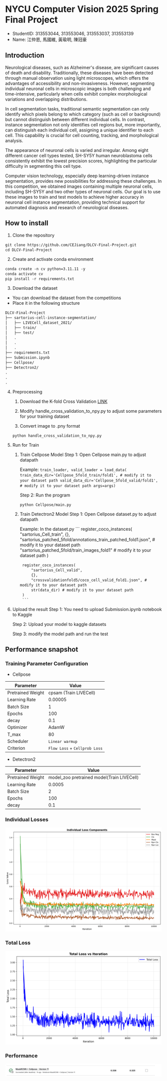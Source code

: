 # NYCU Computer Vision 2025 Spring Final Project
- StudentID: 313553044, 313553046, 313553037, 313553139
- Name: 江仲恩, 馬國維, 黃瑜明, 陳冠豪

## Introduction
Neurological diseases, such as Alzheimer's disease, are significant causes of death and disability. Traditionally, these diseases have been detected through manual observation using light microscopes, which offers the advantages of accessibility and non-invasiveness. However, segmenting individual neuronal cells in microscopic images is both challenging and time-intensive, particularly when cells exhibit complex morphological variations and overlapping distributions.

In cell segmentation tasks, traditional semantic segmentation can only identify which pixels belong to which category (such as cell or background) but cannot distinguish between different individual cells. In contrast, instance segmentation not only identifies cell regions but, more importantly, can distinguish each individual cell, assigning a unique identifier to each cell. This capability is crucial for cell counting, tracking, and morphological analysis.

The appearance of neuronal cells is varied and irregular. Among eight different cancer cell types tested, SH-SY5Y human neuroblastoma cells consistently exhibit the lowest precision scores, highlighting the particular difficulty in segmenting this cell type.

Computer vision technology, especially deep learning-driven instance segmentation, provides new possibilities for addressing these challenges.
In this competition, we obtained images containing multiple neuronal cells, including SH-SY5Y and two other types of neuronal cells. Our goal is to use these images to train and test models to achieve higher accuracy in neuronal cell instance segmentation, providing technical support for automated diagnosis and research of neurological diseases.

## How to install

1. Clone the repository
```
git clone https://github.com/CEJiang/DLCV-Final-Project.git
cd DLCV-Final-Project
```

2. Create and activate conda environment
```
conda create -n cv python=3.11.11 -y
conda activate cv
pip install -r requirements.txt
```

3. Download the dataset 
- You can download the dataset from the competitions
- Place it in the following structure
```
DLCV-Final-Project
├── sartorius-cell-instance-segmentation/
│   ├── LIVECell_dataset_2021/
│   ├── train/
│   ├── test/
│   .
│   .
│   .
├── requirements.txt
├── Submission.ipynb
├── Cellpose/
├── Detectron2/
.
.
.
```
4. Preprocessing
    1. Download the K-fold Cross Validation [LINK](https://www.kaggle.com/code/ammarnassanalhajali/k-fold-crossvalidation-coco-dataset-generator)

    2. Modify handle_cross_validation_to_npy.py to adjust some parameters for your training dataset

    3. Convert image to .pny format
    ```
    python handle_cross_validation_to_npy.py
    ```

5. Run for Train
    1. Train Cellpose Model 
        Step 1: Open Cellpose main.py to adjust datapath 
    
        Example: 
            ```
            train_loader, valid_loader = load_data(
            train_data_dir='Cellpose_5fold_train/fold1', # modify it to your dataset path
            valid_data_dir='Cellpose_5fold_valid/fold1', # modify it to your dataset path
            args=args)
            ```

        Step 2: Run the program
        ```
        python Cellpose/main.py
        ```
    2. Train Detectron2 Model
        Step 1: Open Cellpose dataset.py to adjust datapath 

        Example:
            In the dataset.py
            ```
            register_coco_instances(
                "sartorius_Cell_train",
                {},
                "sartorius_patched_5fold/annotations_train_patched_fold1.json", # modify it to your dataset path
                "sartorius_patched_5fold/train_images_fold1" # modify it to your dataset path
            )

            register_coco_instances(
                "sartorius_Cell_valid",
                {},
                "crossvalidationfold5/coco_cell_valid_fold1.json", # modify it to your dataset path
                str(data_dir) # modify it to your dataset path
            )
            ```

6. Upload the result
    Step 1: You need to upload Submission.ipynb notebook to Kaggle

    Step 2: Upload your model to kaggle datasets

    Step 3: modify the model path and run the test


## Performance snapshot
### Training Parameter Configuration

- Cellpose

| Parameter        | Value                                                                                                   |
|------------------|---------------------------------------------------------------------------------------------------------|
| Pretrained Weight| cpsam (Train LIVECell)                                                                                  |
| Learning Rate    | 0.00005                                                                                                 |
| Batch Size       | 1                                                                                                       |
| Epochs           | 100                                                                                                     |
| decay            | 0.1                                                                                                     |
| Optimizer        | AdamW                                                                                                   |
| T_max            | 80                                                                                                      |
| Scheduler        | `Linear warmup`                                                                                         |
| Criterion        | `Flow Loss` + `Cellprob Loss`                                                                           |

- Detectron2

| Parameter        | Value                                                                                                   |
|------------------|---------------------------------------------------------------------------------------------------------|
| Pretrained Weight| model_zoo pretrained model(Train LIVECell)                                                              |
| Learning Rate    | 0.0005                                                                                                  |
| Batch Size       | 2                                                                                                       |
| Epochs           | 100                                                                                                     |
| decay            | 0.1                                                                                                     |

### Individual Losses
![Image](https://github.com/CEJiang/DLCV-Final-Project/blob/main/Image/individual_losses.png)
### Total Loss
![Image](https://github.com/CEJiang/DLCV-Final-Project/blob/main/Image/total_loss.png)
### Performance
![Image](https://github.com/CEJiang/DLCV-Final-Project/blob/main/Image/result.jpg)